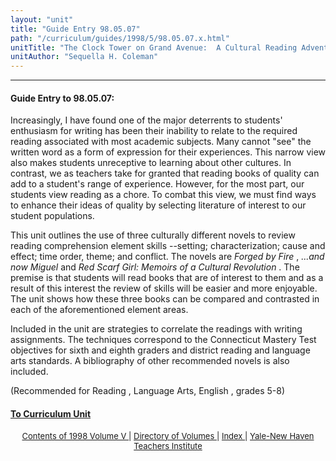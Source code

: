 ```yaml
---
layout: "unit"
title: "Guide Entry 98.05.07"
path: "/curriculum/guides/1998/5/98.05.07.x.html"
unitTitle: "The Clock Tower on Grand Avenue:  A Cultural Reading Adventure"
unitAuthor: "Sequella H. Coleman"
---
```

<body>
 <p>
 </p>
 <hr/>
 <h4>
  Guide Entry to 98.05.07:
 </h4>
 Increasingly, I have found one of the major deterrents to students' enthusiasm for writing has been their inability to relate to the required reading associated with most academic subjects.  Many cannot "see" the written word as a form of expression for their experiences.  This narrow view also makes students unreceptive to learning about other cultures.  In contrast, we as teachers take for granted that reading books of quality can add to a student's range of experience.  However, for the most part, our students view reading as a chore.  To combat this view, we must find ways to enhance their ideas of quality by selecting literature of interest to our student populations.
 <p>
  This unit outlines the use of three culturally different novels to review reading comprehension element skills --setting; characterization; cause and effect; time order, theme; and conflict.  The novels are
  <i>
   Forged by Fire
  </i>
  ,
  <i>
   ...and now Miguel
  </i>
  and
  <i>
   Red Scarf Girl: Memoirs of a Cultural Revolution
  </i>
  .  The premise is that students will read books that are of interest to them and as a result of this interest the review of skills will be easier and more enjoyable.  The unit shows how these three books can be compared and contrasted in each of the aforementioned element areas.
 </p>
 <p>
  Included in the unit are strategies to correlate the readings with writing assignments.  The techniques correspond to the Connecticut Mastery Test objectives for sixth and eighth graders and district reading and language arts standards.  A bibliography of other recommended novels is also included.
 </p>
 <p>
  (Recommended for Reading , Language Arts, English , grades 5-8)
 </p>
 <p>
 </p>
 <p>
 </p>
 <p>
 </p>
 <h4>
  <a href="../../../units/1998/5/98.05.07.x.html">
   To Curriculum Unit
  </a>
 </h4>
 <center>
  <font size="-1">
   <a href="../../../units/1998/5/">
    Contents of 1998 Volume V
   </a>
   |
   <a href="../../../units/">
    Directory of Volumes
   </a>
   |
   <a href="../../../indexes/">
    Index
   </a>
   |
   <a href="../../../../">
    Yale-New Haven Teachers Institute
   </a>
  </font>
 </center>
</body>